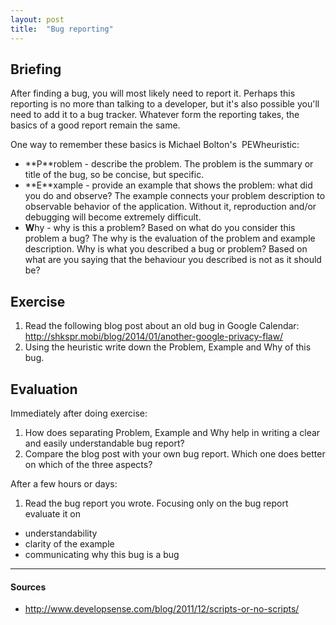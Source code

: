 ```yaml
---
layout: post
title:  "Bug reporting"
---
```


## Briefing
After finding a bug, you will most likely need to report it. Perhaps this reporting is no more than talking to a developer, but it's also possible you'll need to add it to a bug tracker. Whatever form the reporting takes, the basics of a good report remain the same.

One way to remember these basics is Michael Bolton's ​ PEW​ heuristic:

- **P​**roblem - describe the problem. The problem is the summary or title of the bug, so be concise, but specific.
- **E​**xample - provide an example that shows the problem: what did you do and observe? The example connects your problem description to observable behavior of the application. Without it, reproduction and/or debugging will become extremely difficult.
- **W**hy - why is this a problem? Based on what do you consider this problem a bug? The why is the evaluation of the problem and example description. Why is what you described a bug or problem? Based on what are you saying that the behaviour you described is not as it should be?

## Exercise
1. Read the following blog post about an old bug in Google Calendar: http://shkspr.mobi/blog/2014/01/another-google-privacy-flaw/
1. Using the heuristic write down the Problem, Example and Why of this bug.

## Evaluation
Immediately after doing exercise:

1. How does separating Problem, Example and Why help in writing a clear and easily understandable bug report?
2. Compare the blog post with your own bug report. Which one does better on which of the three aspects?

After a few hours or days:

1. Read the bug report you wrote. Focusing only on the bug report evaluate it on
  - understandability
  - clarity of the example
  - communicating why this bug is a bug

---

#### Sources
- http://www.developsense.com/blog/2011/12/scripts-or-no-scripts/
